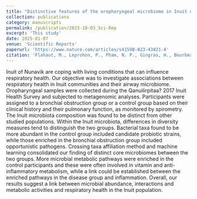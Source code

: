 ```yaml
---
title: "Distinctive features of the oropharyngeal microbiome in Inuit of Nunavik and correlations of mild to moderate bronchial obstruction with dysbiosis"
collection: publications
category: manuscripts
permalink: /publication/2023-10-03_Sci-Rep
excerpt: 'This study' 
date: 2025-01-07
venue: 'Scientific Reports'
paperurl: 'https://www.nature.com/articles/s41598-023-43821-4'
citation: 'Flahaut, M., Leprohon, P., Pham, N. P., Gingras, H., Bourbeau, J., Papadopoulou, B., Maltais, F. & Ouellette, M. (2023). &quot;Distinctive features of the oropharyngeal microbiome in Inuit of Nunavik and correlations of mild to moderate bronchial obstruction with dysbiosis&quot.; Scientific Reports, 13(1), 16622.'
---
```


Inuit of Nunavik are coping with living conditions that can influence respiratory health. Our objective was to investigate associations between respiratory health in Inuit communities and their airway microbiome. Oropharyngeal samples were collected during the Qanuilirpitaa? 2017 Inuit Health Survey and subjected to metagenomic analyses. Participants were assigned to a bronchial obstruction group or a control group based on their clinical history and their pulmonary function, as monitored by spirometry. The Inuit microbiota composition was found to be distinct from other studied populations. Within the Inuit microbiota, differences in diversity measures tend to distinguish the two groups. Bacterial taxa found to be more abundant in the control group included candidate probiotic strains, while those enriched in the bronchial obstruction group included opportunistic pathogens. Crossing taxa affiliation method and machine learning consolidated our finding of distinct core microbiomes between the two groups. More microbial metabolic pathways were enriched in the control participants and these were often involved in vitamin and anti-inflammatory metabolism, while a link could be established between the enriched pathways in the disease group and inflammation. Overall, our results suggest a link between microbial abundance, interactions and metabolic activities and respiratory health in the Inuit population.